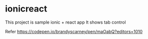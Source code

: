 # ionicreact
This project is sample ionic + react app
It shows tab control


Refer
https://codepen.io/brandyscarney/pen/maOabQ?editors=1010
